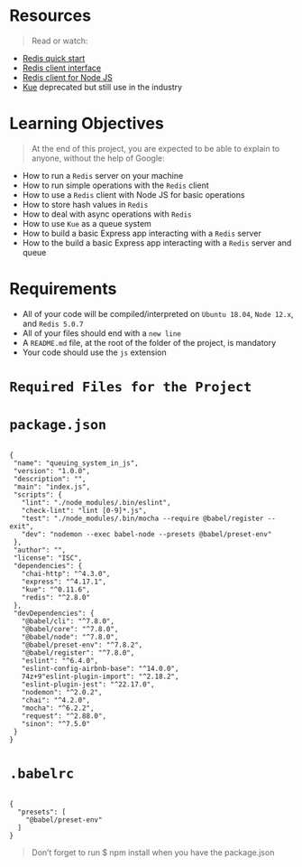 # Resources

> Read or watch:

- [Redis quick start](https://alx-intranet.hbtn.io/rltoken/8xeApIhnxgFZkgn54BiIeA)
- [Redis client interface](https://alx-intranet.hbtn.io/rltoken/1rq3ral-3C5O1t67dbGcWg)
- [Redis client for Node JS](https://alx-intranet.hbtn.io/rltoken/mRftfl67BrNvl-RM5JQfUA)
- [Kue](https://alx-intranet.hbtn.io/rltoken/yTC3Ci2IV2US24xJsBfMgQ) deprecated but still use in the industry

# Learning Objectives

> At the end of this project, you are expected to be able to explain to anyone, without the help of Google:

- How to run a `Redis` server on your machine
- How to run simple operations with the `Redis` client
- How to use a `Redis` client with Node JS for basic operations
- How to store hash values in `Redis`
- How to deal with async operations with `Redis`
- How to use `Kue` as a queue system
- How to build a basic Express app interacting with a `Redis` server
- How to the build a basic Express app interacting with a `Redis` server and queue

# Requirements

- All of your code will be compiled/interpreted on `Ubuntu 18.04`, `Node 12.x`, and `Redis 5.0.7`
- All of your files should end with a `new line`
- A `README.md` file, at the root of the folder of the project, is mandatory
- Your code should use the `js` extension

# ```Required Files for the Project```

# `package.json`   
   ```

{
    "name": "queuing_system_in_js",
    "version": "1.0.0",
    "description": "",
    "main": "index.js",
    "scripts": {
      "lint": "./node_modules/.bin/eslint",
      "check-lint": "lint [0-9]*.js",
      "test": "./node_modules/.bin/mocha --require @babel/register --exit",
      "dev": "nodemon --exec babel-node --presets @babel/preset-env"
    },
    "author": "",
    "license": "ISC",
    "dependencies": {
      "chai-http": "^4.3.0",
      "express": "^4.17.1",
      "kue": "^0.11.6",
      "redis": "^2.8.0"
    },
    "devDependencies": {
      "@babel/cli": "^7.8.0",
      "@babel/core": "^7.8.0",
      "@babel/node": "^7.8.0",
      "@babel/preset-env": "^7.8.2",
      "@babel/register": "^7.8.0",
      "eslint": "^6.4.0",
      "eslint-config-airbnb-base": "^14.0.0",
      74z+9"eslint-plugin-import": "^2.18.2",
      "eslint-plugin-jest": "^22.17.0",
      "nodemon": "^2.0.2",
      "chai": "^4.2.0",
      "mocha": "^6.2.2",
      "request": "^2.88.0",
      "sinon": "^7.5.0"
    }
  }

```

# `.babelrc`

```
 
{
  "presets": [
    "@babel/preset-env"
  ]
}
```

> Don’t forget to run $ npm install when you have the package.json